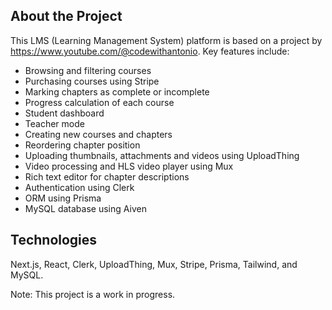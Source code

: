 ## About the Project

This LMS (Learning Management System) platform is based on a project by https://www.youtube.com/@codewithantonio. Key features include:

- Browsing and filtering courses
- Purchasing courses using Stripe
- Marking chapters as complete or incomplete
- Progress calculation of each course
- Student dashboard
- Teacher mode
- Creating new courses and chapters
- Reordering chapter position
- Uploading thumbnails, attachments and videos using UploadThing
- Video processing and HLS video player using Mux
- Rich text editor for chapter descriptions
- Authentication using Clerk
- ORM using Prisma
- MySQL database using Aiven

## Technologies

Next.js, React, Clerk, UploadThing, Mux, Stripe, Prisma, Tailwind, and MySQL.

Note: This project is a work in progress.
